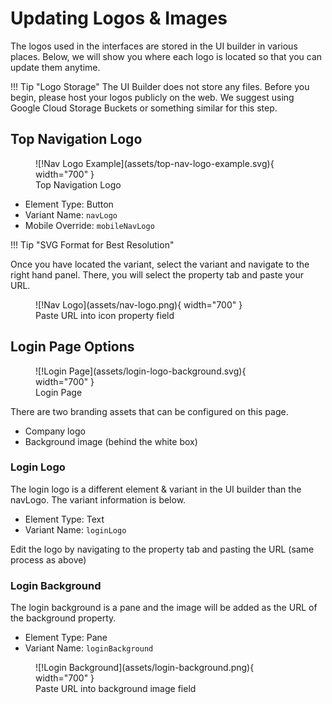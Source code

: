 # Updating Logos & Images

The logos used in the interfaces are stored in the UI builder in various places. Below, we will show you where each logo is located so that you can update them anytime. 

!!! Tip "Logo Storage"
    The UI Builder does not store any files. Before you begin, please host your logos publicly on the web. We suggest using Google Cloud Storage Buckets or something similar for this step.
    
## Top Navigation Logo

<figure markdown>
![!Nav Logo Example](assets/top-nav-logo-example.svg){ width="700" }
  <figcaption>Top Navigation Logo</figcaption>
</figure>

- Element Type: Button
- Variant Name: `navLogo`
- Mobile Override: `mobileNavLogo`

!!! Tip "SVG Format for Best Resolution"

Once you have located the variant, select the variant and navigate to the right hand panel. There, you will select the property tab and paste your URL. 

<figure markdown>
![!Nav Logo](assets/nav-logo.png){ width="700" }
  <figcaption>Paste URL into icon property field</figcaption>
</figure>

## Login Page Options

<figure markdown>
![!Login Page](assets/login-logo-background.svg){ width="700" }
  <figcaption>Login Page</figcaption>
</figure>

There are two branding assets that can be configured on this page.

- Company logo
- Background image (behind the white box)

### Login Logo

The login logo is a different element & variant in the UI builder than the navLogo. The variant information is below. 

- Element Type: Text
- Variant Name: `loginLogo`

Edit the logo by navigating to the property tab and pasting the URL (same process as above)

### Login Background

The login background is a pane and the image will be added as the URL of the background property.

- Element Type: Pane
- Variant Name: `loginBackground`

<figure markdown>
![!Login Background](assets/login-background.png){ width="700" }
  <figcaption>Paste URL into background image field</figcaption>
</figure>
